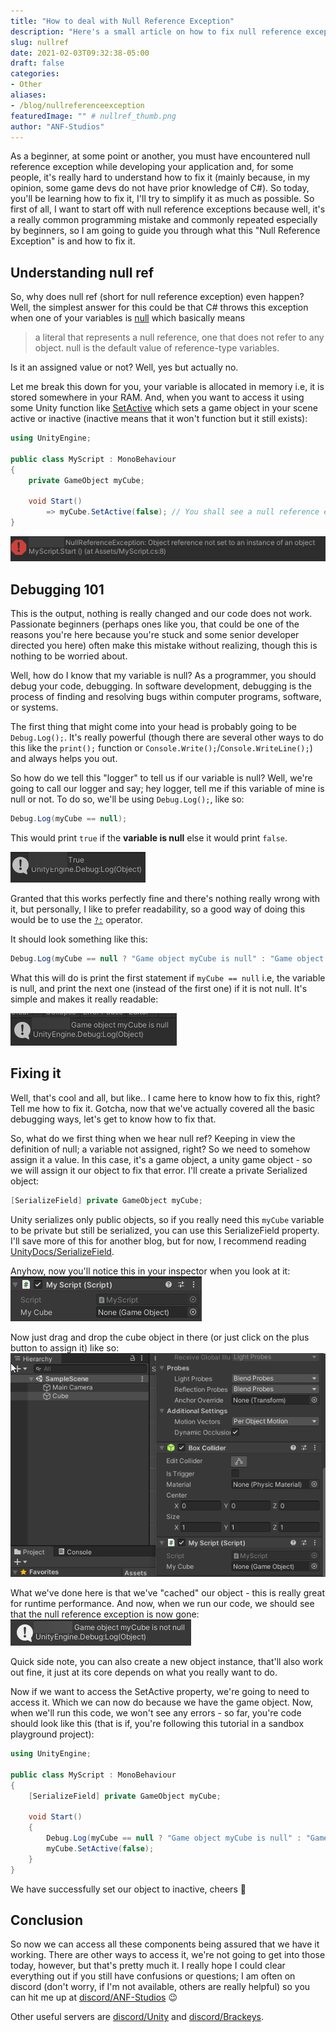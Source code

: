 ```yaml
---
title: "How to deal with Null Reference Exception"
description: "Here's a small article on how to fix null reference exception in Unity."
slug: nullref
date: 2021-02-03T09:32:38-05:00
draft: false
categories:
- Other
aliases: 
- /blog/nullreferenceexception
featuredImage: "" # nullref_thumb.png
author: "ANF-Studios"
---
```


<!--more-->

As a beginner, at some point or another, you must have encountered null reference exception while developing your application and, for some people, it's really hard to understand how to fix it (mainly because, in my opinion, some game devs do not have prior knowledge of C#). So today, you'll be learning how to fix it, I'll try to simplify it as much as possible. So first of all, I want to start off with null reference exceptions because well, it's a really common programming mistake and commonly repeated especially by beginners, so I am going to guide you through what this "Null Reference Exception" is and how to fix it.

## Understanding null ref

So, why does null ref (short for null reference exception) even happen?
Well, the simplest answer for this could be that C# throws this exception when one of your variables is [null](https://docs.microsoft.com/en-us/dotnet/csharp/language-reference/keywords/null) which basically means
> a literal that represents a null reference, one that does not refer to any object. null is the default value of reference-type variables.

Is it an assigned value or not? Well, yes but actually no.

Let me break this down for you, your variable is allocated in memory i.e, it is stored somewhere in your RAM. And, when you want to access it using some Unity function like [SetActive](https://docs.unity3d.com/ScriptReference/GameObject.SetActive.html) which sets a game object in your scene active or inactive (inactive means that it won't function but it still exists):
```cs
using UnityEngine;

public class MyScript : MonoBehaviour
{
    private GameObject myCube;
    
    void Start()
        => myCube.SetActive(false); // You shall see a null reference exception here.
}
```

![Null Reference Exception](exception.png)

## Debugging 101

This is the output, nothing is really changed and our code does not work. Passionate beginners (perhaps ones like you, that could be one of the reasons you're here because you're stuck and some senior developer directed you here) often make this mistake without realizing, though this is nothing to be worried about.

Well, how do I know that my variable is null? As a programmer, you should debug your code, debugging. In software development, debugging is the process of finding and resolving bugs within computer programs, software, or systems.

The first thing that might come into your head is probably going to be `Debug.Log();`. It's really powerful (though there are several other ways to do this like the `print();` function or `Console.Write();`/`Console.WriteLine();`) and always helps you out.

So how do we tell this "logger" to tell us if our variable is null? Well, we're going to call our logger and say; hey logger, tell me if this variable of mine is null or not. To do so, we'll be using `Debug.Log();`, like so:
```cs
Debug.Log(myCube == null);
```

This would print `true` if the **variable is null** else it would print `false`.

![Is it null?](null_variable_1.png)

Granted that this works perfectly fine and there's nothing really wrong with it, but personally, I like to prefer readability, so a good way of doing this would be to use the [`?:`](https://docs.microsoft.com/en-us/dotnet/csharp/language-reference/operators/conditional-operator) operator.

It should look something like this:
```cs
Debug.Log(myCube == null ? "Game object myCube is null" : "Game object myCube is not null");
```

What this will do is print the first statement if `myCube == null` i.e, the variable is null, and print the next one (instead of the first one) if it is not null. It's simple and makes it really readable:

![Is it null?](null_variable_2.png)

## Fixing it

Well, that's cool and all, but like.. I came here to know how to fix this, right? Tell me how to fix it. Gotcha, now that we've actually covered all the basic debugging ways, let's get to know how to fix that.

So, what do we first thing when we hear null ref? Keeping in view the definition of null; a variable not assigned, right? So we need to somehow assign it a value. In this case, it's a game object, a unity game object - so we will assign it our object to fix that error. I'll create a private Serialized object:
```cs
[SerializeField] private GameObject myCube;
```

Unity serializes only public objects, so if you really need this `myCube` variable to be private but still be serialized, you can use this SerializeField property. I'll save more of this for another blog, but for now, I recommend reading [UnityDocs/SerializeField](https://docs.unity3d.com/ScriptReference/SerializeField.html).

Anyhow, now you'll notice this in your inspector when you look at it:
![inspector](inspector_script_field.png)

Now just drag and drop the cube object in there (or just click on the plus button to assign it) like so:
![Assign myCube](assign.gif)

What we've done here is that we've "cached" our object - this is really great for runtime performance. And now, when we run our code, we should see that the null reference exception is now gone:
![Fixed results](exception_fixed.png)

Quick side note, you can also create a new object instance, that'll also work out fine, it just at its core depends on what you really want to do.

Now if we want to access the SetActive property, we're going to need to access it. Which we can now do because we have the game object. Now, when we'll run this code, we won't see any errors - so far, you're code should look like this (that is if, you're following this tutorial in a sandbox playground project):
```cs
using UnityEngine;

public class MyScript : MonoBehaviour
{
    [SerializeField] private GameObject myCube;
    
    void Start()
    {
        Debug.Log(myCube == null ? "Game object myCube is null" : "Game object myCube is not null");
        myCube.SetActive(false);
    }
}
```
We have successfully set our object to inactive, cheers :tada:

## Conclusion

So now we can access all these components being assured that we have it working. There are other ways to access it, we're not going to get into those today, however, but that's pretty much it. I really hope I could clear everything out if you still have confusions or questions; I am often on discord (don't worry, if I'm not available, others are really helpful) so you can hit me up at [discord/ANF-Studios](https://discord.gg/fKWpK7A) :wink:

Other useful servers are [discord/Unity](https://discord.gg/Unity) and [discord/Brackeys](https://discord.gg/Brackeys).